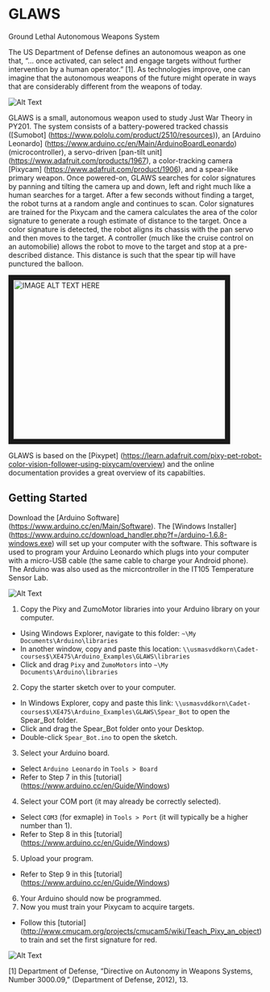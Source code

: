 # GLAWS
Ground Lethal Autonomous Weapons System

The US Department of Defense defines an autonomous weapon as one that, “… once activated, can select and engage targets without further intervention by a human operator.” [1]. As technologies improve, one can imagine that the autonomous weapons of the future might operate in ways that are considerably different from the weapons of today.

![Alt Text](https://github.com/westpoint-robotics/GLAWS/blob/master/glaws_intro.jpg)

GLAWS is a small, autonomous weapon used to study Just War Theory in PY201.  The system consists of a battery-powered tracked chassis ([Sumobot] (https://www.pololu.com/product/2510/resources)), an [Arduino Leonardo] (https://www.arduino.cc/en/Main/ArduinoBoardLeonardo) (microcontroller), a servo-driven [pan-tilt unit] (https://www.adafruit.com/products/1967), a color-tracking camera [Pixycam] (https://www.adafruit.com/product/1906), and a spear-like primary weapon. Once powered-on, GLAWS searches for color signatures by panning and tilting the camera up and down, left and right much like a human searches for a target. After a few seconds without finding a target, the robot turns at a random angle and continues to scan. Color signatures are trained for the Pixycam and the camera calculates the area of the color signature to generate a rough estimate of distance to the target. Once a color signature is detected, the robot aligns its chassis with the pan servo and then moves to the target. A controller (much like the cruise control on an automobilie) allows the robot to move to the target and stop at a pre-described distance. This distance is such that the spear tip will have punctured the balloon.

<a href="http://www.youtube.com/watch?feature=player_embedded&v=roc7H93mOOQ" target="_blank">
<img src="http://img.youtube.com/vi/roc7H93mOOQ/0.jpg" alt="IMAGE ALT TEXT HERE" width="420" height="315" border="10" /></a>

GLAWS is based on the [Pixypet] (https://learn.adafruit.com/pixy-pet-robot-color-vision-follower-using-pixycam/overview) and the online documentation provides a great overview of its capabilties.

## Getting Started

Download the [Arduino Software] (https://www.arduino.cc/en/Main/Software).  The [Windows Installer] (https://www.arduino.cc/download_handler.php?f=/arduino-1.6.8-windows.exe) will set up your computer with the software. This software is used to program your Arduino Leonardo which plugs into your computer with a micro-USB cable (the same cable to charge your Android phone). The Arduino was also used as the micrcontroller in the IT105 Temperature Sensor Lab.

![Alt Text](https://github.com/westpoint-robotics/GLAWS/blob/master/arduino.png)

1. Copy the Pixy and ZumoMotor libraries into your Arduino library on your computer.
 - Using Windows Explorer, navigate to this folder: `~\My Documents\Arduino\libraries`
 - In another window, copy and paste this location: `\\usmasvddkorn\Cadet-courses$\XE475\Arduino_Examples\GLAWS\libraries`
 - Click and drag `Pixy` and `ZumoMotors` into `~\My Documents\Arduino\libraries`
2. Copy the starter sketch over to your computer.
 - In Windows Explorer, copy and paste this link: `\\usmasvddkorn\Cadet-courses$\XE475\Arduino_Examples\GLAWS\Spear_Bot` to open the Spear_Bot folder.
 - Click and drag the Spear_Bot folder onto your Desktop.
 - Double-click `Spear_Bot.ino` to open the sketch.
3. Select your Arduino board.
 - Select `Arduino Leonardo` in `Tools > Board` 
 - Refer to Step 7 in this [tutorial] (https://www.arduino.cc/en/Guide/Windows)
4. Select your COM port (it may already be correctly selected).
 - Select `COM3` (for exmaple) in `Tools > Port` (it will typically be a higher number than 1).
 - Refer to Step 8 in this [tutorial] (https://www.arduino.cc/en/Guide/Windows)
5. Upload your program.
 - Refer to Step 9 in this [tutorial] (https://www.arduino.cc/en/Guide/Windows)
6. Your Arduino should now be programmed.
7. Now you must train your Pixycam to acquire targets.
 - Follow this [tutorial] (http://www.cmucam.org/projects/cmucam5/wiki/Teach_Pixy_an_object) to train and set the first signature for red.

![Alt Text](https://github.com/westpoint-robotics/GLAWS/blob/master/train.jpg)


[1] Department of Defense, “Directive on Autonomy in Weapons Systems, Number 3000.09,” (Department of Defense, 2012), 13.
